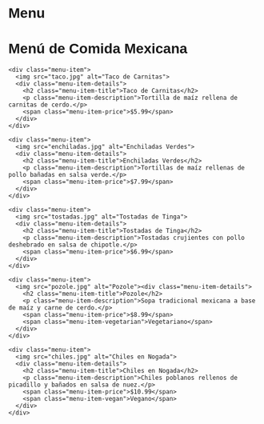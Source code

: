 # Menu

<!DOCTYPE html>
<html>
<head>
  <title>Menú de Comida Mexichangos</title>
  <style>
    /* Estilos generales */
    body {
      font-family: impact, sans-serif;
    }
    
    /* Contenedor del menú */
    .menu-container {
      max-width: 800px;
      margin: 0 auto;
      padding: 20px;
    }
    
    /* Encabezado del menú */
    .menu-header {
      text-align: center;
      margin-bottom: 20px;
    }
    
    /* Estilos para cada plato */
    .menu-item {
      display: flex;
      margin-bottom: 20px;
      border: 1px solid #ccc;
      border-radius: 4px;
      padding: 10px;
    }
    
    .menu-item img {
      width: 150px;
      height: 150px;
      object-fit: cover;
      border-radius: 4px;
      margin-right: 10px;
    }
    
    .menu-item-details {
      flex-grow: 1;
    }
    
    .menu-item-title {
      font-size: 20px;
      font-weight: bold;
      margin: 0;
    }
    
    .menu-item-description {
      margin-top: 5px;
      color: #777;
    }
    
    /* Estilos adicionales */
    .menu-item-price {
      font-weight: bold;
    }
    
    .menu-item-vegetarian {
      color: green;
      font-weight: bold;
    }
    
    .menu-item-vegan {
      color: darkgreen;
      font-weight: bold;
    }
  </style>
</head>
<body>
  <div class="menú-container">
    <h1 class="menú-header">Menú de Comida Mexicana</h1>
  
    <div class="menu-item">
      <img src="taco.jpg" alt="Taco de Carnitas">
      <div class="menu-item-details">
        <h2 class="menu-item-title">Taco de Carnitas</h2>
        <p class="menu-item-description">Tortilla de maíz rellena de carnitas de cerdo.</p>
        <span class="menu-item-price">$5.99</span>
      </div>
    </div>
  
    <div class="menu-item">
      <img src="enchiladas.jpg" alt="Enchiladas Verdes">
      <div class="menu-item-details">
        <h2 class="menu-item-title">Enchiladas Verdes</h2>
        <p class="menu-item-description">Tortillas de maíz rellenas de pollo bañadas en salsa verde.</p>
        <span class="menu-item-price">$7.99</span>
      </div>
    </div>
  
    <div class="menu-item">
      <img src="tostadas.jpg" alt="Tostadas de Tinga">
      <div class="menu-item-details">
        <h2 class="menu-item-title">Tostadas de Tinga</h2>
        <p class="menu-item-description">Tostadas crujientes con pollo deshebrado en salsa de chipotle.</p>
        <span class="menu-item-price">$6.99</span>
      </div>
    </div>
  
    <div class="menu-item">
      <img src="pozole.jpg" alt="Pozole"><div class="menu-item-details">
        <h2 class="menu-item-title">Pozole</h2>
        <p class="menu-item-description">Sopa tradicional mexicana a base de maíz y carne de cerdo.</p>
        <span class="menu-item-price">$8.99</span>
        <span class="menu-item-vegetarian">Vegetariano</span>
      </div>
    </div>
  
    <div class="menu-item">
      <img src="chiles.jpg" alt="Chiles en Nogada">
      <div class="menu-item-details">
        <h2 class="menu-item-title">Chiles en Nogada</h2>
        <p class="menu-item-description">Chiles poblanos rellenos de picadillo y bañados en salsa de nuez.</p>
        <span class="menu-item-price">$10.99</span>
        <span class="menu-item-vegan">Vegano</span>
      </div>
    </div>
  </div>
</body>
</html>
